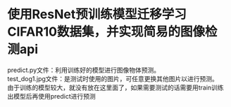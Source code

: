 # 使用ResNet预训练模型迁移学习CIFAR10数据集，并实现简易的图像检测api
predict.py文件：利用训练好的模型进行图像物体预测。<br>
test_dog1.jpg文件：是测试时使用的图片，可任意更换其他图片以进行预测。<br>
由于训练的模型较大，就没有放在这里面了，如果需要测试的话需要用train训练出模型后再使用predict进行预测
